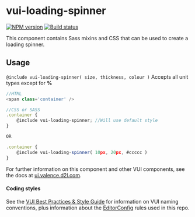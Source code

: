 # vui-loading-spinner

[![NPM version][npm-image]][npm-url]
[![Build status][ci-image]][ci-url]

This component contains Sass mixins and CSS that can be used to create a loading spinner.

## Usage

`@include vui-loading-spinner( size, thickness, colour )` Accepts all unit types except for **%**

```js
//HTML
<span class='container' />

//CSS or SASS
.container {
	@include vui-loading-spinner; //Will use default style
}

OR

.container {
	@include vui-loading-spinner( 10px, 20px, #ccccc )
}

```

For further information on this component and other VUI components, see the docs at [ui.valence.d2l.com](http://ui.valence.d2l.com/).

#### Coding styles
See the [VUI Best Practices & Style Guide](https://github.com/Brightspace/valence-ui-docs/wiki/Best-Practices-&-Style-Guide) for information on VUI naming conventions, plus information about the [EditorConfig](http://editorconfig.org) rules used in this repo.

[npm-url]: https://www.npmjs.org/package/vui-loading-spinner
[npm-image]: https://img.shields.io/npm/v/vui-loading-spinner.svg
[ci-url]: https://travis-ci.org/Brightspace/valence-ui-loading-spinner
[ci-image]: https://img.shields.io/travis-ci/Brightspace/valence-ui-loading-spinner.svg?branch=master
